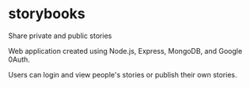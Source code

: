 # storybooks
Share private and public stories

Web application created using Node.js, Express, MongoDB, and Google 0Auth.

Users can login and view people's stories or publish their own stories.
